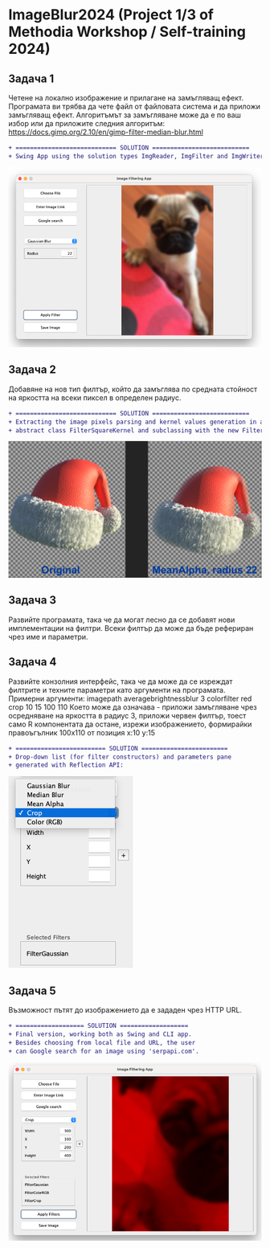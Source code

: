 # ImageBlur2024 (Project 1/3 of Methodia Workshop / Self-training 2024)

## Задача 1

Четене на локално изображение и прилагане на замъгляващ ефект.   
Програмата ви трябва да чете файл от файловата система и да приложи замъгляващ ефект.
Алгоритъмът за замъгляване може да е по ваш избор или да приложите следния алгоритъм:
https://docs.gimp.org/2.10/en/gimp-filter-median-blur.html

````diff
+ ============================ SOLUTION =========================== 
+ Swing App using the solution types ImgReader, ImgFilter and ImgWriter
````
![](https://github.com/Stefan-B-K/Java_ImageBlur2024/blob/main/src/main/resources/images/Screenshot1.png)

## Задача 2
Добавяне на нов тип филтър, който да замъглява по средната стойност на яркостта на всеки пиксел в определен радиус.

````diff
+ ============================ SOLUTION =========================== 
+ Extracting the image pixels parsing and kernel values generation in an 
+ abstract class FilterSquareKernel and subclassing with the new FilterMeanAlpha:
````
![](https://github.com/Stefan-B-K/Java_ImageBlur2024/blob/main/src/main/resources/images/Screenshot2.png)

## Задача 3
Развийте програмата, така че да могат лесно да се добавят нови имплементации на филтри. Всеки филтър да може да бъде рефериран чрез име и параметри.

## Задача 4
Развийте конзолния интерфейс, така че да може да се изреждат филтрите и техните параметри като аргументи на програмата.
Примерни аргументи:
imagepath averagebrightnessblur 3 colorfilter red crop 10 15 100 110
Което може да означава - приложи замъгляване чрез осредняване на яркостта в радиус 3, приложи червен филтър, тоест само R компонентата да остане, изрежи изображението, формирайки правоъгълник 100x110 от позиция x:10 y:15

````diff
+ ========================= SOLUTION ======================== 
+ Drop-down list (for filter constructors) and parameters pane 
+ generated with Reflection API:
````
![](https://github.com/Stefan-B-K/Java_ImageBlur2024/blob/main/src/main/resources/images/Screenshot3.png)

## Задача 5
Възможност пътят до изображението да е зададен чрез HTTP URL.

````diff
+ =================== SOLUTION ===================
+ Final version, working both as Swing and CLI app. 
+ Besides choosing from local file and URL, the user
+ can Google search for an image using 'serpapi.com'. 
````
![](https://github.com/Stefan-B-K/Java_ImageBlur2024/blob/main/src/main/resources/images/Screenshot4.png)
